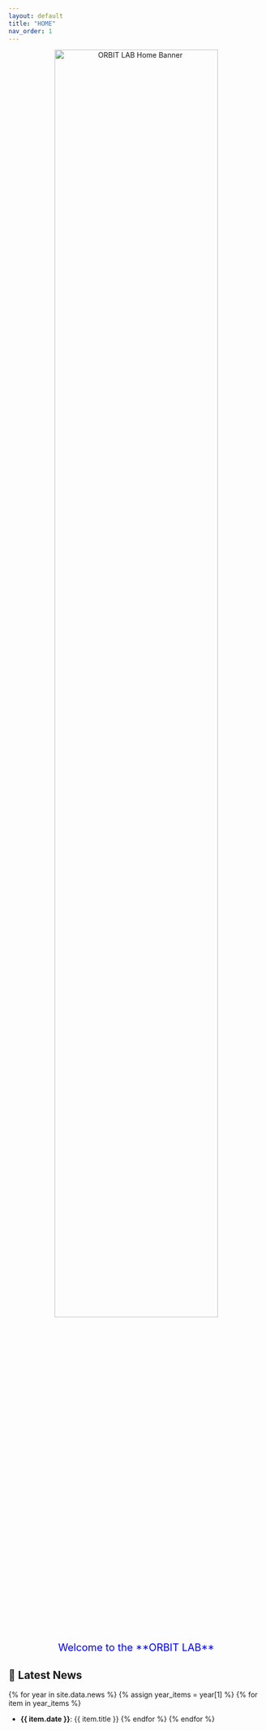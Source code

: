 ```yaml
---
layout: default
title: "HOME"
nav_order: 1
---
```


<p align="center">
  <img src="/orbit_lab/assets/img/home_banner.png" alt="ORBIT LAB Home Banner" width="80%">
</p>

<p align="center">
  <span style="font-size: 20px; color: blue;">
Welcome to the **ORBIT LAB**  
  </span>
</p>

## 📰 Latest News

{% for year in site.data.news %}
  {% assign year_items = year[1] %}
  {% for item in year_items %}
  - <strong>{{ item.date }}</strong>: {{ item.title }}
  {% endfor %}
{% endfor %}
